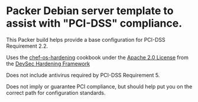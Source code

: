 # Packer Debian server template to assist with "PCI-DSS" compliance.

This Packer build helps provide a base configuration for PCI-DSS Requirement 2.2.

Uses the [chef-os-hardening](https://github.com/dev-sec/chef-os-hardening) cookbook under the [Apache 2.0 License](https://github.com/dev-sec/chef-os-hardening/blob/master/LICENSE) from the [DevSec Hardening Framework ](https://github.com/dev-sec)

Does not include antivirus required by PCI-DSS Requirement 5.

Does not imply or guarantee PCI compliance, but should help put you on the correct path for configuration standards.
